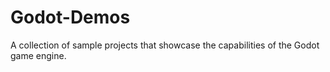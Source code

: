 # Godot-Demos
A collection of sample projects that showcase the capabilities of the Godot game engine.

